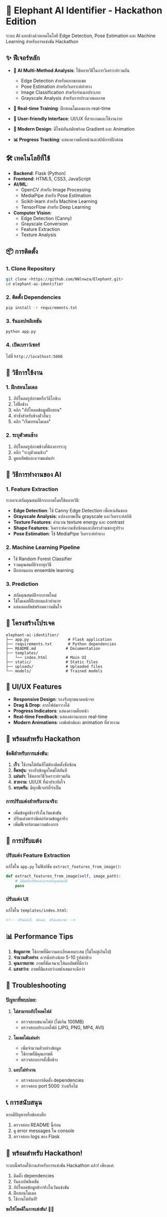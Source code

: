 # 🐘 Elephant AI Identifier - Hackathon Edition

ระบบ AI แยกช้างด้วยเทคโนโลยี Edge Detection, Pose Estimation และ Machine Learning สำหรับการแข่งขัน Hackathon

## ✨ ฟีเจอร์หลัก

- **🎯 AI Multi-Method Analysis**: ใช้หลายวิธีในการวิเคราะห์รวมกัน
  - Edge Detection สำหรับแยกขอบเขต
  - Pose Estimation สำหรับวิเคราะห์ท่าทาง
  - Image Classification สำหรับจำแนกประเภท
  - Grayscale Analysis สำหรับการประมวลผลภาพ

- **🚀 Real-time Training**: ฝึกสอนโมเดลแบบ real-time
- **📱 User-friendly Interface**: UI/UX ที่สวยงามและใช้งานง่าย
- **🎨 Modern Design**: ดีไซน์ทันสมัยพร้อม Gradient และ Animation
- **📊 Progress Tracking**: แสดงความคืบหน้าและสถิติการฝึกสอน

## 🛠️ เทคโนโลยีที่ใช้

- **Backend**: Flask (Python)
- **Frontend**: HTML5, CSS3, JavaScript
- **AI/ML**: 
  - OpenCV สำหรับ Image Processing
  - MediaPipe สำหรับ Pose Estimation
  - Scikit-learn สำหรับ Machine Learning
  - TensorFlow สำหรับ Deep Learning
- **Computer Vision**:
  - Edge Detection (Canny)
  - Grayscale Conversion
  - Feature Extraction
  - Texture Analysis

## 📦 การติดตั้ง

### 1. Clone Repository
```bash
git clone <https://github.com/NNlnwza/Elephant.git>
cd elephant-ai-identifier
```

### 2. ติดตั้ง Dependencies
```bash
pip install -r requirements.txt
```

### 3. รันแอปพลิเคชัน
```bash
python app.py
```

### 4. เปิดเบราว์เซอร์
ไปที่ `http://localhost:5000`

## 🎯 วิธีการใช้งาน

### 1. ฝึกสอนโมเดล
1. อัปโหลดรูปภาพหรือวิดีโอช้าง
2. ใส่ชื่อช้าง
3. คลิก "อัปโหลดข้อมูลฝึกสอน"
4. ทำซ้ำสำหรับช้างตัวอื่นๆ
5. คลิก "เริ่มเทรนโมเดล"

### 2. ระบุตัวตนช้าง
1. อัปโหลดรูปภาพช้างที่ต้องการระบุ
2. คลิก "ระบุตัวตนช้าง"
3. ดูผลลัพธ์และความแม่นยำ

## 🔬 วิธีการทำงานของ AI

### 1. Feature Extraction
ระบบจะสกัดคุณสมบัติจากภาพโดยใช้หลายวิธี:

- **Edge Detection**: ใช้ Canny Edge Detection เพื่อหาเส้นขอบ
- **Grayscale Analysis**: แปลงภาพเป็น grayscale และวิเคราะห์สถิติ
- **Texture Features**: คำนวณ texture energy และ contrast
- **Shape Features**: วิเคราะห์ความซับซ้อนและอัตราส่วนของรูปร่าง
- **Pose Estimation**: ใช้ MediaPipe วิเคราะห์ท่าทาง

### 2. Machine Learning Pipeline
- ใช้ Random Forest Classifier
- รวมคุณสมบัติจากทุกวิธี
- ฝึกสอนแบบ ensemble learning

### 3. Prediction
- สกัดคุณสมบัติจากภาพใหม่
- ใช้โมเดลที่ฝึกสอนแล้วทำนาย
- แสดงผลลัพธ์พร้อมความมั่นใจ

## 📁 โครงสร้างโปรเจค

```
elephant-ai-identifier/
├── app.py                 # Flask application
├── requirements.txt       # Python dependencies
├── README.md             # Documentation
├── templates/
│   └── index.html        # Main UI
├── static/               # Static files
├── uploads/              # Uploaded files
└── models/               # Trained models
```

## 🎨 UI/UX Features

- **Responsive Design**: รองรับทุกขนาดหน้าจอ
- **Drag & Drop**: ลากไฟล์มาวางได้
- **Progress Indicators**: แสดงความคืบหน้า
- **Real-time Feedback**: แสดงสถานะแบบ real-time
- **Modern Animations**: เอฟเฟกต์และ animation ที่สวยงาม

## 🚀 พร้อมสำหรับ Hackathon

### ข้อดีสำหรับการแข่งขัน:
1. **เร็ว**: ใช้งานได้ทันทีไม่ต้องติดตั้งซับซ้อน
2. **ยืดหยุ่น**: รองรับข้อมูลใหม่ได้ทันที
3. **แม่นยำ**: ใช้หลายวิธีวิเคราะห์รวมกัน
4. **สวยงาม**: UI/UX ที่น่าประทับใจ
5. **ครบครัน**: มีทุกฟีเจอร์ที่จำเป็น

### การปรับแต่งสำหรับงานจริง:
- เพิ่มข้อมูลช้างจริงในวันแข่งขัน
- ปรับแต่งพารามิเตอร์ตามข้อมูลจริง
- เพิ่มฟีเจอร์ตามความต้องการ

## 🔧 การปรับแต่ง

### ปรับแต่ง Feature Extraction
แก้ไขใน `app.py` ในฟังก์ชัน `extract_features_from_image()`:

```python
def extract_features_from_image(self, image_path):
    # เพิ่มหรือปรับแต่งการสกัดคุณสมบัติ
    pass
```

### ปรับแต่ง UI
แก้ไขใน `templates/index.html`:

```html
<!-- ปรับแต่งสี, ฟอนต์, หรือเลย์เอาต์ -->
```

## 📊 Performance Tips

1. **ข้อมูลภาพ**: ใช้ภาพที่มีความละเอียดเหมาะสม (ไม่ใหญ่เกินไป)
2. **จำนวนตัวอย่าง**: ควรมีอย่างน้อย 5-10 รูปต่อช้าง
3. **คุณภาพภาพ**: ภาพที่ชัดเจนจะให้ผลลัพธ์ที่ดีกว่า
4. **แสงสว่าง**: ภาพที่มีแสงสว่างสม่ำเสมอจะดีกว่า

## 🐛 Troubleshooting

### ปัญหาที่พบบ่อย:

1. **ไม่สามารถอัปโหลดไฟล์**
   - ตรวจสอบขนาดไฟล์ (ไม่เกิน 100MB)
   - ตรวจสอบประเภทไฟล์ (JPG, PNG, MP4, AVI)

2. **โมเดลไม่แม่นยำ**
   - เพิ่มจำนวนตัวอย่างข้อมูล
   - ใช้ภาพที่มีคุณภาพดี
   - ตรวจสอบการตั้งชื่อช้าง

3. **แอปไม่ทำงาน**
   - ตรวจสอบการติดตั้ง dependencies
   - ตรวจสอบ port 5000 ว่างหรือไม่

## 📞 การสนับสนุน

หากมีปัญหาหรือข้อสงสัย:
1. ตรวจสอบ README นี้ก่อน
2. ดู error messages ใน console
3. ตรวจสอบ logs ของ Flask

## 🎉 พร้อมสำหรับ Hackathon!

ระบบนี้พร้อมใช้งานสำหรับการแข่งขัน Hackathon แล้ว! เพียงแค่:
1. ติดตั้ง dependencies
2. รันแอปพลิเคชัน
3. อัปโหลดข้อมูลช้างจริงในวันแข่งขัน
4. ฝึกสอนโมเดล
5. ใช้งานได้ทันที!

**ขอให้โชคดีในการแข่งขัน! 🚀🐘**

